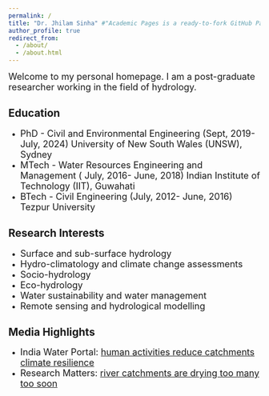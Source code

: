 ```yaml
---
permalink: /
title: "Dr. Jhilam Sinha" #"Academic Pages is a ready-to-fork GitHub Pages template for academic personal websites"
author_profile: true
redirect_from: 
  - /about/
  - /about.html
---
```

<span style="font-size:18px"> Welcome to my personal homepage. I am a post-graduate researcher working in the field of hydrology.  

Education
------
* <span style="font-size:18px"> PhD - Civil and Environmental Engineering (Sept, 2019- July, 2024) University of New South Wales (UNSW), Sydney
* <span style="font-size:18px"> MTech - Water Resources Engineering and Management ( July, 2016- June, 2018) Indian Institute of Technology (IIT), Guwahati
* <span style="font-size:18px"> BTech - Civil Engineering (July, 2012- June, 2016) Tezpur University

Research Interests
------
* <span style="font-size:18px"> Surface and sub-surface hydrology
* <span style="font-size:18px"> Hydro-climatology and climate change assessments 
* <span style="font-size:18px"> Socio-hydrology
* <span style="font-size:18px"> Eco-hydrology
* <span style="font-size:18px"> Water sustainability and water management  
* <span style="font-size:18px"> Remote sensing and hydrological modelling 

Media Highlights 
------
* <span style="font-size:18px"> India Water Portal: [human activities reduce catchments climate resilience](http://www.indiawaterportal.org/articles/human-activities-reduce-catchments-climate-resilience)
* <span style="font-size:18px"> Research Matters: [river catchments are drying too many too soon](https://researchmatters.in/news/india%E2%80%99s-river-catchments-are-drying-too-many-too-soon) 
